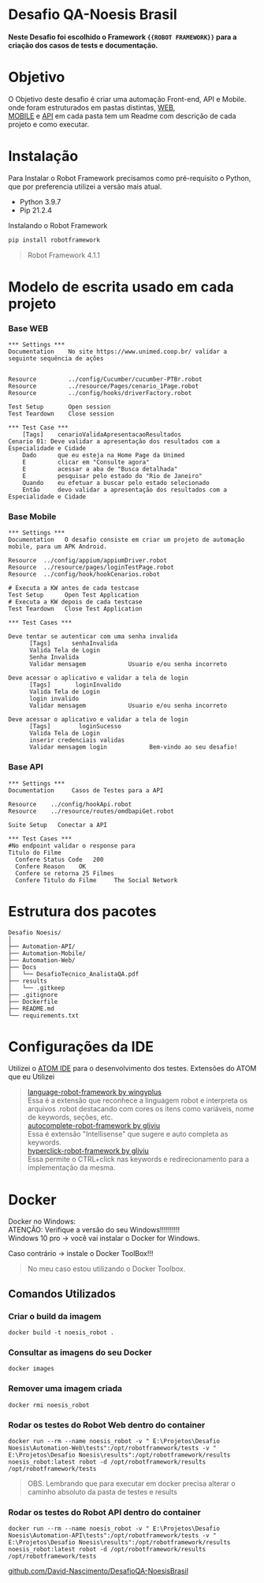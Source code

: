 # Desafio QA-Noesis Brasil
#### Neste Desafio foi escolhido o Framework `{{ROBOT FRAMEWORK}}` para a criação dos casos de tests e documentação.


# Objetivo
O Objetivo deste desafio é criar uma automação Front-end, API e Mobile.
onde foram estruturados em pastas distintas,
[WEB](https://github.com/David-Nascimento/DesafioQA-NoesisBrasil/tree/Develop/Automation-Web),  
[MOBILE](https://github.com/David-Nascimento/DesafioQA-NoesisBrasil/tree/Develop/Automation-Mobile) e
[API](https://github.com/David-Nascimento/DesafioQA-NoesisBrasil/tree/Develop/Automation-API)
em cada pasta tem um Readme com descrição de cada projeto e como executar.

# Instalação
Para Instalar o Robot Framework precisamos como pré-requisito o Python, que por preferencia utilizei a versão mais atual.
* Python 3.9.7
* Pip 21.2.4

Instalando o Robot Framework
````sh
pip install robotframework
````
> Robot Framework 4.1.1

# Modelo de escrita usado em cada projeto

### Base WEB
````robotframework
*** Settings ***
Documentation    No site https://www.unimed.coop.br/ validar a seguinte sequência de ações


Resource         ../config/Cucumber/cucumber-PTBr.robot
Resource         ../resource/Pages/cenario_1Page.robot
Resource         ../config/hooks/driverFactory.robot

Test Setup       Open session
Test Teardown    Close session

*** Test Case ***
    [Tags]    cenarioValidaApresentacaoResultados
Cenario 01: Deve validar a apresentação dos resultados com a Especialidade e Cidade
    Dado      que eu esteja na Home Page da Unimed
    E         clicar em "Consulte agora"
    E         acessar a aba de "Busca detalhada"
    E         pesquisar pelo estado do "Rio de Janeiro"
    Quando    eu efetuar a buscar pelo estado selecionado
    Então     devo validar a apresentação dos resultados com a Especialidade e Cidade
````

### Base Mobile
````robotframework
*** Settings ***
Documentation   O desafio consiste em criar um projeto de automação mobile, para um APK Android.

Resource  ../config/appium/appiumDriver.robot
Resource  ../resource/pages/loginTestPage.robot
Resource  ../config/hook/hookCenarios.robot

# Executa a KW antes de cada testcase
Test Setup      Open Test Application
# Executa a KW depois de cada testcase
Test Teardown   Close Test Application

*** Test Cases ***

Deve tentar se autenticar com uma senha invalida
      [Tags]      senhaInvalida
      Valida Tela de Login
      Senha Invalida
      Validar mensagem            Usuario e/ou senha incorreto

Deve acessar o aplicativo e validar a tela de login
      [Tags]       loginInvalido
      Valida Tela de Login
      login invalido
      Validar mensagem            Usuario e/ou senha incorreto

Deve acessar o aplicativo e validar a tela de login
      [Tags]        loginSucesso
      Valida Tela de Login
      inserir credenciais validas
      Validar mensagem login            Bem-vindo ao seu desafio!

````
### Base API
````robotframework
*** Settings ***
Documentation     Casos de Testes para a API

Resource    ../config/hookApi.robot
Resource    ../resource/routes/omdbapiGet.robot

Suite Setup   Conectar a API

*** Test Cases ***
#No endpoint validar o response para
Titulo do Filme
  Confere Status Code   200
  Confere Reason    OK
  Confere se retorna 25 Filmes
  Confere Titulo do Filme     The Social Network
````

# Estrutura dos pacotes
````
Desafio Noesis/
│
├── Automation-API/
├── Automation-Mobile/
├── Automation-Web/
├── Docs
│   └── DesafioTecnico_AnalistaQA.pdf
├── results
│   └── .gitkeep
├── .gitignore
├── Dockerfile
├── README.md
└── requirements.txt

````

# Configurações da IDE

Utilizei o [ATOM IDE](https://atom.io/) para o desenvolvimento dos testes.
Extensões do ATOM que eu Utilizei

>[language-robot-framework by wingyplus](https://atom.io/packages/language-robot-framework) \
  Essa é a extensão que reconhece a linguagem robot e interpreta os arquivos .robot destacando com cores os itens como variáveis, nome de keywords, seções, etc. \
[autocomplete-robot-framework by gliviu](https://atom.io/packages/autocomplete-robot-framework) \
  Essa é extensão "Intellisense" que sugere e auto completa as keywords. \
[hyperclick-robot-framework by gliviu](https://atom.io/packages/hyperclick-robot-framework) \
  Essa permite o CTRL+click nas keywords e redirecionamento para a implementação da mesma.

# Docker
Docker no Windows:  \
ATENÇÃO: Verifique a versão do seu Windows!!!!!!!!!! \
Windows 10 pro -> você vai instalar o Docker for Windows.

Caso contrário -> instale o Docker ToolBox!!!

> No meu caso estou utilizando o Docker Toolbox.

## Comandos Utilizados

### Criar o build da imagem
````docker
docker build -t noesis_robot .
````

### Consultar as imagens do seu Docker
````docker
docker images
````
### Remover uma imagem criada
````docker
docker rmi noesis_robot
````

### Rodar os testes do Robot Web dentro do container
````docker
docker run --rm --name noesis_robot -v " E:\Projetos\Desafio Noesis\Automation-Web\tests":/opt/robotframework/tests -v " E:\Projetos\Desafio Noesis\results":/opt/robotframework/results noesis_robot:latest robot -d /opt/robotframework/results /opt/robotframework/tests
````
> OBS. Lembrando que para executar em docker precisa alterar o caminho absoluto da pasta de testes e results

### Rodar os testes do Robot API dentro do container
````docker
docker run --rm --name noesis_robot -v " E:\Projetos\Desafio Noesis\Automation-API\tests":/opt/robotframework/tests -v " E:\Projetos\Desafio Noesis\results":/opt/robotframework/results noesis_robot:latest robot -d /opt/robotframework/results /opt/robotframework/tests
````

[github.com/David-Nascimento/DesafioQA-NoesisBrasil](https://github.com/David-Nascimento/DesafioQA-NoesisBrasil/commits/main)
